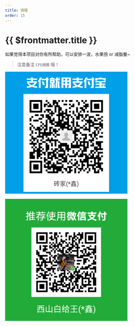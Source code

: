 ```yaml
---
title: 捐赠
order: 15
---
```


# {{ $frontmatter.title }}


如果觉得本项目对你有所帮助，可以安排一波，水果捞 or 减脂餐~

> 注意备注 `CFG捐赠` 哦！

![](./img/支付宝.png)

![](./img/微信.png)
